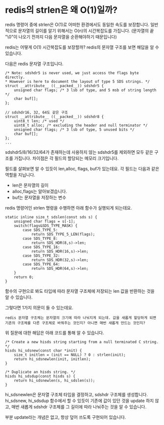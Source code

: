 # redis의 strlen은 왜 O(1)일까?

redis 명령어 중에 strlen은 O(1)로 어떠한 환경에서도 동일한 속도를 보장합니다.
일반적으로 문자열의 길이를 알기 위해서는 O(n)의 시간복잡도를 가집니다.
(문자열의 끝 "\0"이 나오기 전까지 다음 문자열을 순환해야하기 때문입니다)

redis는 어떻게 O(1) 시간복잡도를 보장할까?
redis의 문자열 구조를 보면 해답을 알 수 있습니다.

다음은 redis 문자열 구조입니다.
```
/* Note: sdshdr5 is never used, we just access the flags byte directly.  
* However is here to document the layout of type 5 SDS strings. */  
struct __attribute__ ((__packed__)) sdshdr5 {  
	unsigned char flags; /* 3 lsb of type, and 5 msb of string length */  
	char buf[];  
};  

// sdshdr16, 32, 64도 같은 구조
struct __attribute__ ((__packed__)) sdshdr8 {  
	uint8_t len; /* used */  
	uint8_t alloc; /* excluding the header and null terminator */  
	unsigned char flags; /* 3 lsb of type, 5 unused bits */  
	char buf[];  
};  
...
```

sdshdr5/8/16/32/64가 존재하는데 사용하지 않는 sdshdr5를 제외하면 모두 같은 구조를 가집니다. 차이점은 각 필드의 할당되는 메모리 크기입니다.

필드를 살펴보면 알 수 있듯이 len,alloc, flags, buf가 있는데요. 각 필드는 다음과 같은 역할을 지닙니다.
- len은 문자열의 길이
- alloc,flags는 알아보겠습니다.
- buf는 문자열을 저장하는 변수

redis 명령어인 strlen 명령을 수행하면 아래 함수가 실행되게 되는데요.

```
static inline size_t sdslen(const sds s) {  
	unsigned char flags = s[-1];  
	switch(flags&SDS_TYPE_MASK) {  
		case SDS_TYPE_5:  
			return SDS_TYPE_5_LEN(flags);  
		case SDS_TYPE_8:  
			return SDS_HDR(8,s)->len;  
		case SDS_TYPE_16:  
			return SDS_HDR(16,s)->len;  
		case SDS_TYPE_32:  
			return SDS_HDR(32,s)->len;  
		case SDS_TYPE_64:  
			return SDS_HDR(64,s)->len;  
	}  
	return 0;  
}
```

함수의 구현으로 봐도 타입에 따라 문자열 구조체에 저장되는 len 값을 반환하는 것을 알 수 있습니다.

그렇다면 1가지 의문이 들 수 있는데요.
```
redis 문자열 구조체는 문자열의 크기에 따라 나눠지게 되는데. 값을 새롭게 할당하게 되면 기존의 구조체를 다른 구조체로 바꿔주는 것인지? 아니면 매번 새롭게 만드는 것인지?
```

위 질문에 대한 해답은 아래 코드를 통해 알 수 있습니다.

```
/* Create a new hisds string starting from a null terminated C string. */  
hisds hi_sdsnew(const char *init) {  
	size_t initlen = (init == NULL) ? 0 : strlen(init);  
	return hi_sdsnewlen(init, initlen);  
}  
  
/* Duplicate an hisds string. */  
hisds hi_sdsdup(const hisds s) {  
	return hi_sdsnewlen(s, hi_sdslen(s));  
}
```

hi_sdsnewlen은 문자열 구조체 타입을 결정하고, sdshdr 구조체를 생성합니다.
hi_sdsnew, hi_sdsdup 함수에서 할 수 있듯이 기존에 값이 있던 것을 update 하지 않고, 매번 새롭게 sdshdr 구조체를 그 길이에 따라 나눠주는 것을 알 수 있습니다.

부분 update라는 개념은 없고, 항상 덮어 쓰도록 구현되어 있습니다.
